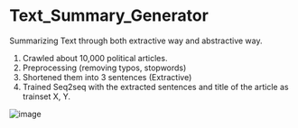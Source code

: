 # Text_Summary_Generator
Summarizing Text through both extractive way and abstractive way.

1. Crawled about 10,000 political articles.
2. Preprocessing (removing typos, stopwords)
3. Shortened them into 3 sentences (Extractive)
4. Trained Seq2seq with the extracted sentences and title of the article as trainset X, Y.


![image](http://funkyimg.com/i/2PHW8.png)

